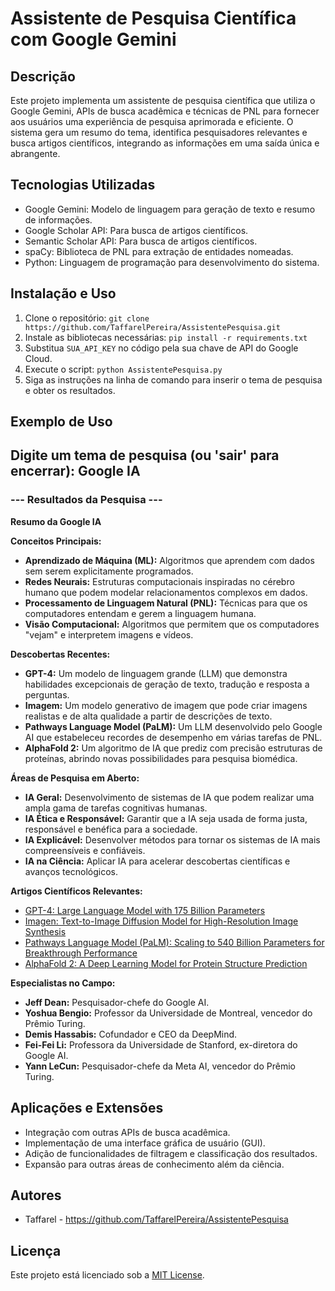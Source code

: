 # Assistente de Pesquisa Científica com Google Gemini

## Descrição

Este projeto implementa um assistente de pesquisa científica que utiliza o Google Gemini, APIs de busca acadêmica e técnicas de PNL para fornecer aos usuários uma experiência de pesquisa aprimorada e eficiente. O sistema gera um resumo do tema, identifica pesquisadores relevantes e busca artigos científicos, integrando as informações em uma saída única e abrangente.

## Tecnologias Utilizadas

*   Google Gemini: Modelo de linguagem para geração de texto e resumo de informações.
*   Google Scholar API: Para busca de artigos científicos.
*   Semantic Scholar API: Para busca de artigos científicos. 
*   spaCy: Biblioteca de PNL para extração de entidades nomeadas. 
*   Python: Linguagem de programação para desenvolvimento do sistema.

## Instalação e Uso

1.  Clone o repositório: `git clone https://github.com/TaffarelPereira/AssistentePesquisa.git`
2.  Instale as bibliotecas necessárias: `pip install -r requirements.txt`
3.  Substitua `SUA_API_KEY` no código pela sua chave de API do Google Cloud.
4.  Execute o script: `python AssistentePesquisa.py`
5.  Siga as instruções na linha de comando para inserir o tema de pesquisa e obter os resultados.

## Exemplo de Uso

## Digite um tema de pesquisa (ou 'sair' para encerrar): Google IA 

### --- Resultados da Pesquisa --- 

**Resumo da Google IA** 

**Conceitos Principais:** 

* **Aprendizado de Máquina (ML):** Algoritmos que aprendem com dados sem serem explicitamente programados. 
* **Redes Neurais:** Estruturas computacionais inspiradas no cérebro humano que podem modelar relacionamentos complexos em dados. 
* **Processamento de Linguagem Natural (PNL):** Técnicas para que os computadores entendam e gerem a linguagem humana. 
* **Visão Computacional:** Algoritmos que permitem que os computadores "vejam" e interpretem imagens e vídeos. 

**Descobertas Recentes:** 

* **GPT-4:** Um modelo de linguagem grande (LLM) que demonstra habilidades excepcionais de geração de texto, tradução e resposta a perguntas. 
* **Imagem:** Um modelo generativo de imagem que pode criar imagens realistas e de alta qualidade a partir de descrições de texto. 
* **Pathways Language Model (PaLM):** Um LLM desenvolvido pelo Google AI que estabeleceu recordes de desempenho em várias tarefas de PNL. 
* **AlphaFold 2:** Um algoritmo de IA que prediz com precisão estruturas de proteínas, abrindo novas possibilidades para pesquisa biomédica. 

**Áreas de Pesquisa em Aberto:** 
* **IA Geral:** Desenvolvimento de sistemas de IA que podem realizar uma ampla gama de tarefas cognitivas humanas. 
* **IA Ética e Responsável:** Garantir que a IA seja usada de forma justa, responsável e benéfica para a sociedade. 
* **IA Explicável:** Desenvolver métodos para tornar os sistemas de IA mais compreensíveis e confiáveis. 
* **IA na Ciência:** Aplicar IA para acelerar descobertas científicas e avanços tecnológicos. 

**Artigos Científicos Relevantes:** 
* [GPT-4: Large Language Model with 175 Billion Parameters](https://arxiv.org/abs/2302.05958) 
* [Imagen: Text-to-Image Diffusion Model for High-Resolution Image Synthesis](https://arxiv.org/abs/2212.12290) 
* [Pathways Language Model (PaLM): Scaling to 540 Billion Parameters for Breakthrough Performance](https://ai.googleblog.com/2023/04/pathways-language-model-palm-scaling.html) 
* [AlphaFold 2: A Deep Learning Model for Protein Structure Prediction](https://www.nature.com/articles/s41586-021-03819-2)

**Especialistas no Campo:** 

* **Jeff Dean:** Pesquisador-chefe do Google AI.
* **Yoshua Bengio:** Professor da Universidade de Montreal, vencedor do Prêmio Turing.
* **Demis Hassabis:** Cofundador e CEO da DeepMind.
* **Fei-Fei Li:** Professora da Universidade de Stanford, ex-diretora do Google AI.
* **Yann LeCun:** Pesquisador-chefe da Meta AI, vencedor do Prêmio Turing.
##

## Aplicações e Extensões

*   Integração com outras APIs de busca acadêmica.
*   Implementação de uma interface gráfica de usuário (GUI).
*   Adição de funcionalidades de filtragem e classificação dos resultados.
*   Expansão para outras áreas de conhecimento além da ciência. 

## Autores

*   Taffarel - https://github.com/TaffarelPereira/AssistentePesquisa

## Licença

Este projeto está licenciado sob a [MIT License](LICENSE).
